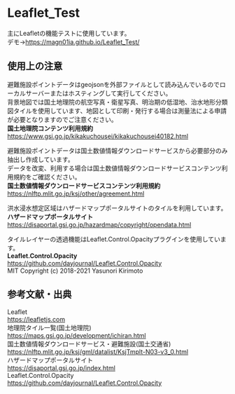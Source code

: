 # Leaflet_Test
主にLeafletの機能テストに使用しています。  
デモ→https://magn01ia.github.io/Leaflet_Test/  

## 使用上の注意  
避難施設ポイントデータはgeojsonを外部ファイルとして読み込んでいるのでローカルサーバーまたはホスティングして実行してください。  
背景地図では国土地理院の航空写真・衛星写真、明治期の低湿地、治水地形分類図タイルを使用しています、地図として印刷・発行する場合は測量法による申請が必要となりますのでご注意ください。  
**国土地理院コンテンツ利用規約**  
https://www.gsi.go.jp/kikakuchousei/kikakuchousei40182.html  

避難施設ポイントデータは国土数値情報ダウンロードサービスから必要部分のみ抽出し作成しています。  
データを改変、利用する場合は国土数値情報ダウンロードサービスコンテンツ利用規約をご確認ください。  
**国土数値情報ダウンロードサービスコンテンツ利用規約**    
https://nlftp.mlit.go.jp/ksj/other/agreement.html

洪水浸水想定区域はハザードマップポータルサイトのタイルを利用しています。  
**ハザードマップポータルサイト**  
https://disaportal.gsi.go.jp/hazardmap/copyright/opendata.html

タイルレイヤーの透過機能はLeaflet.Control.Opacityプラグインを使用しています。  
**Leaflet.Control.Opacity**  
https://github.com/dayjournal/Leaflet.Control.Opacity  
MIT Copyright (c) 2018-2021 Yasunori Kirimoto

## 参考文献・出典  
Leaflet  
https://leafletjs.com  
地理院タイル一覧(国土地理院)  
https://maps.gsi.go.jp/development/ichiran.html  
国土数値情報ダウンロードサービス・避難施設(国土交通省)    
https://nlftp.mlit.go.jp/ksj/gml/datalist/KsjTmplt-N03-v3_0.html  
ハザードマップポータルサイト  
https://disaportal.gsi.go.jp/index.html  
Leaflet.Control.Opacity  
https://github.com/dayjournal/Leaflet.Control.Opacity
